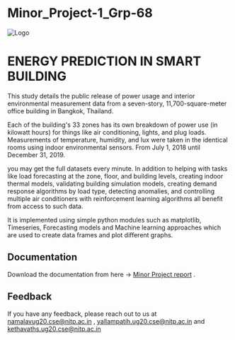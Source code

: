 # Minor_Project-1_Grp-68


![Logo]([https://web.nitp.ac.in/alumni/html/images/header.jpg](https://i.postimg.cc/85jZdmBS/download-1.jpg))



# ENERGY PREDICTION IN SMART BUILDING

This study details the public release of power usage and interior environmental measurement data from a seven-story, 11,700-square-meter office building in Bangkok, Thailand. 

Each of the building's 33 zones has its own breakdown of power use (in kilowatt hours) for things like air conditioning, lights, and plug loads. Measurements of temperature, humidity, and lux were taken in the identical rooms using indoor environmental sensors. From July 1, 2018 until December 31, 2019.

you may get the full datasets every minute. In addition to helping with tasks like load forecasting at the zone, floor, and building levels, creating indoor thermal models, validating building simulation models, creating demand response algorithms by load type, detecting anomalies, and controlling multiple air conditioners with reinforcement learning algorithms all benefit from access to such data.

It is implemented using simple python modules such as matplotlib, Timeseries, Forecasting models and Machine learning approaches which are used to create data frames and plot different graphs.




## Documentation

Download the documentation from here -> [Minor Project report](https://github.com/VENKATARAO-014/Minor_Project-1_Grp-68/blob/main/Minor%20Report/Minor%20Project%20Report.pdf) .


## Feedback

If you have any feedback, please reach out to us at namalavug20.cse@nitp.ac.in , yallampatih.ug20.cse@nitp.ac.in and kethavaths.ug20.cse@nitp.ac.in

